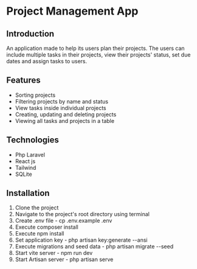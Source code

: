Project Management App
=====================================

## Introduction
An application made to help its users plan their projects. The users can include multiple tasks in their projects, view their projects' status, set due dates and assign tasks to users.

## Features
- Sorting projects
- Filtering projects by name and status
- View tasks inside individual projects
- Creating, updating and deleting projects
- Viewing all tasks and projects in a table

## Technologies
- Php Laravel
- React js
- Tailwind
- SQLite

## Installation
1. Clone the project
2. Navigate to the project's root directory using terminal
3. Create .env file - cp .env.example .env
4. Execute composer install
5. Execute npm install
6. Set application key - php artisan key:generate --ansi
7. Execute migrations and seed data - php artisan migrate --seed
8. Start vite server - npm run dev
9. Start Artisan server - php artisan serve 
